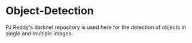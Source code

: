 # Object-Detection
PJ Reddy's darknet repository is used here for the detection of objects in single and multiple images.
